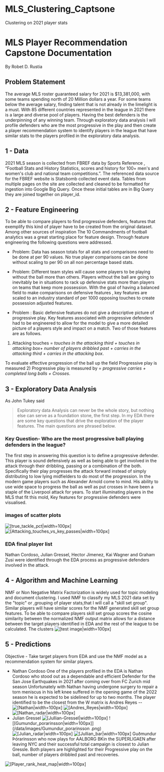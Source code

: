 # MLS_Clustering_Captsone
Clustering on 2021 player stats

# MLS Player Recommendation Capstone Documentation
By Robet D. Rustia 

## Problem Statement 
  The average MLS roster guaranteed salary for 2021 is $13,381,000, with some teams spending north of 20 Million dollars a year. For some teams below the average salary, finding talent that is not already in the limelight is a must. With 85 different countries represented in the league in 2021 there is a large and diverse pool of players. Having the best defenders is the underpinning of any winning team. Through exploratory data analysis I will profile defenders who are the most progressive in the play and then create a player  recommendation system to identify players in the league that have similar stats to the players profiled in the exploratory data analysis. 


## 1 - Data 
2021 MLS season is collected from FBREF data by Sports Reference , “Football Stats and History Statistics, scores and history for 100+ men's and women's club and national team competitions.”. The referenced data source for the FBREF website is Statsbomb collected event data. Tables from multiple pages on the site are collected and cleaned to be formatted for ingestion into Google Big Query. Once these initial tables are in Big Query they are joined together on player_id.


## 2 - Feature Engineering 
To be able to compare players to find progressive defenders, features that exemplify this kind of player have to be created from the original dataset. Among other sources of inspiration The 10 Commandments of football analytics was a great starting place for feature design. Through feature engineering the following questions were addressed.   

- Problem: Data has season totals for all stats and comparisons need to be done at per 90 values. No true player comparisons can be done without scaling to per 90 on all non percentage based stats. 

- Problem: Different team styles will cause some players to be playing without the ball more than others. Players without the ball are going to inevitably be in situations to rack up defensive stats more than players on teams that keep more possession. With the goal of having a balanced field to make comparisons on defensive features , key features are scaled to an industry standard of per 1000 opposing touches to create possession adjusted features. 

- Problem : Basic defensive features do not give a descriptive picture of progressive play. Key features associated with progressive defenders had to be engineered to allow for the model to give a more detailed picture of a players style and impact on a match. Two of those features are as follows.
1) Attacking touches = _touches in the attacking third + touches in attacking box+ number of players dribbled past + carries in the attacking third + carries in the attacking box_.

To evaluate effective progression of the ball up the field Progressive play is measured 
 2) Progressive play is measured by  = _progressive carries + completed long balls + Crosses_.
 
 
 

## 3 - Exploratory Data Analysis  
As John Tukey said 
> Exploratory data Analysis can never be the whole story, but nothing else can serve as a foundation stone, the first step.
In my EDA there are some key questions that drive the exploration of the player features. The main questions are phrased below. 

### Key Question- Who are the most progressive ball playing defenders in the league? 

The first step in answering this question is to define a progressive defender. This player is sound defensively as well as being able to get involved in the attack through their dribbling, passing or a combination of the both. Specifically their play progresses the attack forward instead of simply distributing to low lying midfielders to do most of the progression. In the modern game players such as Alexander Arnold  come to mind. His ability to use wide space to progress the ball as well as put crosses in have been a staple of the Liverpool attack for years.  To start illuminating players in the MLS that fit this mold, Key features for progressive defenders were visualised.

### images of scatter plots 
![[true_tackle_pct|width=100px]](/data/images/true_tackle_pct.png)
![[Attacking_touches_vs_key_passes|width=100px]](/data/images/Attacking_touches_vs_key_passes.png)


### EDA final player list 
Nathan Cordoso, Julian Gressel, Hector Jimenez, Kai Wagner and Graham Zusi  were identified through the EDA process as progressive defenders involved in the attack. 



## 4 - Algorithm and Machine Learning 

NMF or Non Negative Matrix Factorization is widely used for topic modeling and document clustering. I used NMF to classify my MLS 2021 data set by the "topic" or ,grouping of player stats,that I will call a "skill set group". Similar players will have similar scores for the NMF generated skill set group features. To be able to compare players skill set group scores the cosine similarity between the normalized NMF output matrix allows for a distance between the target players identified in EDA and the rest of the league to be calculated. 
The clusters 
![[test image|width=100px]](/data/images/NMF_clusters_PCA.jpeg)
## 5 - Predictions  
Objective - Take target players from EDA and use the NMF model as a recommendation system for similar players.

- Nathan Cordoso 
One of the players profiled in the EDA is Nathan Cordoso who stood out as a dependable and efficient Defender for the San Jose Earthquakes in 2021 after coming over from FC Zurich mid season Unfortunately with Nathan having undergone surgery to repair a torn meniscus in his left knee suffered in the opening game of the 2022 season he is expected to be sidelined for up to two months. The player identified to be the closest from the W matrix is Andres Reyes -- 
![[Nathan|width=100px]](/data/images/Nathan.png) ![[Andres_Reyes|width=100px]](/data/images/Andres_Reyes.png)
![[Nathan_radar|width=100px]](/data/images/Nathan_radar.png)
- Julian Gressel
![[Jullian-Gressel|width=100px]](/data/images/Jullian-Gressel.png) ![[Gumundur_porarinsson|width=100px]](/data/images/Gumundur_porarinsson .png)
![[Julian_radar|width=100px]](/data/images/Julian_radar.png)
![[Jullian_bar|width=100px]](/data/images/Jullian_bar.png)
 Guðmundur Þórarinsson who now plays for AALBORG BKin the SUPERLIGAEN  after leaving NYC and their successful total campaign is closest to Julian Gressle. Both players are highlighted for their Progressive play on the ball, number of players dribbled past and recoveries. 

![[Player_rank_heat_map|width=100px]](/data/images/Def_player_heatmap.png)


